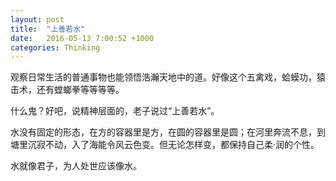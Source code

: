 ```yaml
---
layout: post
title:  "上善若水"
date:   2016-05-13 7:00:52 +1000
categories: Thinking
---
```


观察日常生活的普通事物也能领悟浩瀚天地中的道。好像这个五禽戏，蛤蟆功，猿击术，还有螳螂拳等等等等。

什么鬼？好吧，说精神层面的，老子说过“上善若水”。

水没有固定的形态，在方的容器里是方，在圆的容器里是圆；在河里奔流不息，到塘里沉寂不动，入了海能令风云色变。但无论怎样变，都保持自己柔·润的个性。

水就像君子，为人处世应该像水。